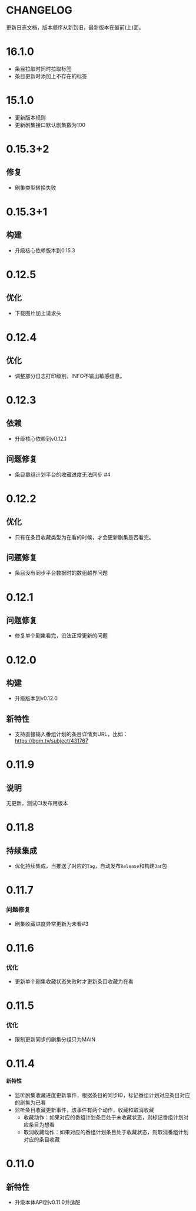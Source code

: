 # CHANGELOG

更新日志文档，版本顺序从新到旧，最新版本在最前(上)面。

# 16.1.0

- 条目拉取时同时拉取标签
- 条目更新时添加上不存在的标签

# 15.1.0

- 更新版本规则
- 更新剧集接口默认剧集数为100

# 0.15.3+2

## 修复

- 剧集类型转换失败

# 0.15.3+1

## 构建

- 升级核心依赖版本到0.15.3

# 0.12.5

## 优化

- 下载图片加上请求头

# 0.12.4

## 优化

- 调整部分日志打印级别，INFO不输出敏感信息。

# 0.12.3

## 依赖

- 升级核心依赖到v0.12.1

## 问题修复

- 条目番组计划平台的收藏进度无法同步 #4

# 0.12.2

## 优化

- 只有在条目收藏类型为在看的时候，才会更新剧集是否看完。

## 问题修复

- 条目没有同步平台数据时的数组越界问题

# 0.12.1

## 问题修复

- 修复单个剧集看完，没法正常更新的问题


# 0.12.0

## 构建
- 升级版本到v0.12.0

## 新特性

- 支持直接输入番组计划的条目详情页URL，比如：https://bgm.tv/subject/431767

# 0.11.9

## 说明

无更新，测试CI发布用版本

# 0.11.8

## 持续集成

- 优化持续集成，当推送了对应的`Tag`，自动发布`Release`和构建`Ja`r包

# 0.11.7

### 问题修复

- 剧集收藏进度异常更新为未看#3

# 0.11.6

### 优化

- 更新单个剧集收藏状态失败时才更新条目收藏为在看

# 0.11.5

### 优化

- 限制更新同步的剧集分组只为MAIN

# 0.11.4

#### 新特性

- 监听剧集收藏进度更新事件，根据条目的同步ID，标记番组计划对应条目对应的剧集为已看
- 监听条目收藏更新事件，该事件有两个动作，收藏和取消收藏
    - 收藏动作：如果对应的番组计划条目处于未收藏状态，则标记番组计划对应条目为想看
    - 取消收藏动作：如果对应的番组计划条目处于收藏状态，则取消番组计划对应的条目收藏

# 0.11.0

## 新特性

- 升级本体API到v0.11.0并适配




